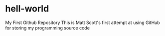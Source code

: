 hell-world
==========

My First Github Repository
This is Matt Scott's first attempt at using GitHub for storing my programming source code
